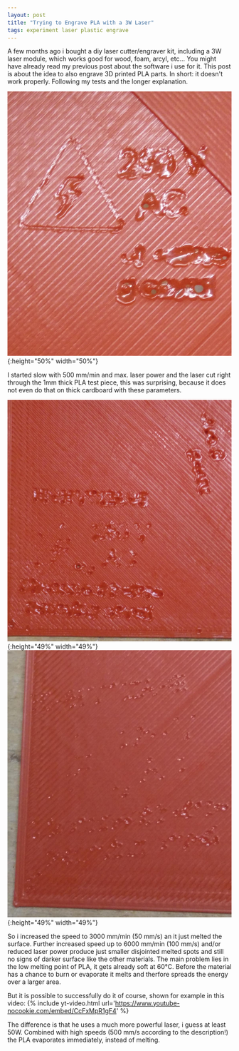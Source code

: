 ```yaml
---
layout: post
title: "Trying to Engrave PLA with a 3W Laser"
tags: experiment laser plastic engrave
---
```

A few months ago i bought a diy laser cutter/engraver kit, including a 3W laser module, which works good for wood, foam, arcyl, etc... You might have already read my previous post about the software i use for it.
This post is about the idea to also engrave 3D printed PLA parts. In short: it doesn't work properly. Following my tests and the longer explanation.

![500 mm/min speed](/assets/laser-pla/500.jpg){:height="50%" width="50%"}

I started slow with 500 mm/min and max. laser power and the laser cut right through the 1mm thick PLA test piece, this was surprising, because it does not even do that on thick cardboard with these parameters.

![2000 mm/min speed](/assets/laser-pla/2000.jpg){:height="49%" width="49%"}
![6000 mm/min speed](/assets/laser-pla/6000.jpg){:height="49%" width="49%"}

So i increased the speed to 3000 mm/min (50 mm/s) an it just melted the surface. Further increased speed up to 6000 mm/min (100 mm/s) and/or reduced laser power produce just smaller disjointed melted spots and still no signs of darker surface like the other materials. 
The main problem lies in the low melting point of PLA, it gets already soft at 60°C. Before the material has a chance to burn or evaporate it melts and therfore spreads the energy over a larger area.

But it is possible to successfully do it of course, shown for example in this video:
{% include yt-video.html url='https://www.youtube-nocookie.com/embed/CcFxMpR1gF4' %}

The difference is that he uses a much more powerful laser, i guess at least 50W. Combined with high speeds (500 mm/s according to the description!) the PLA evaporates immediately, instead of melting.
